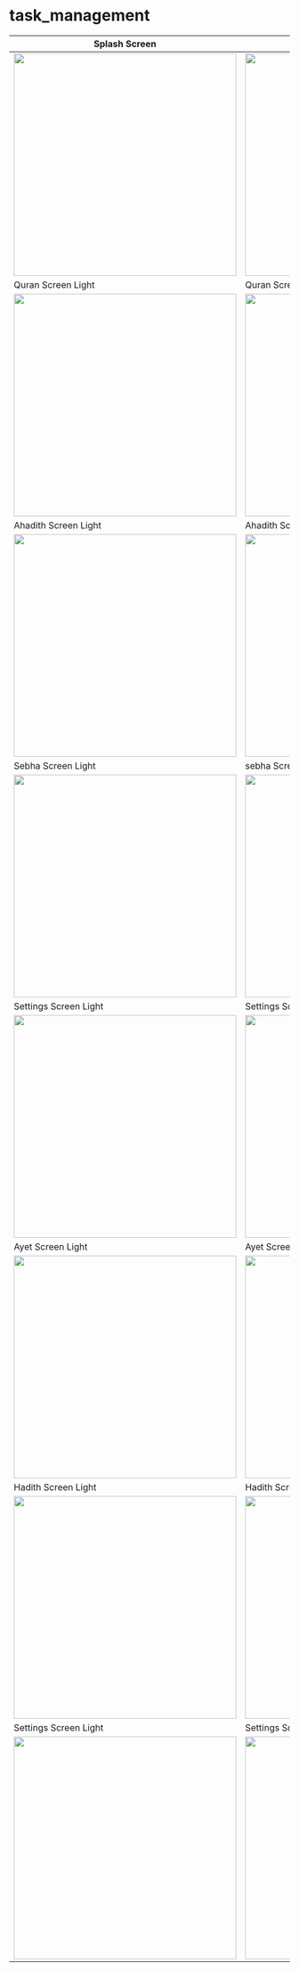 # task_management

| Splash Screen | Splash Dark                       |
|------|-------------------------------------------|
|<img src="assets/images/splash.png" width="400">| <img src="assets/images/splash_dark.png" width="400"> |
| Quran Screen Light | Quran Screen Dark                       |
| <img src="assets/images/1.jpg" width="400"> | <img src="assets/images/8.jpg" width="400"> |
| Ahadith Screen Light |  Ahadith Screen Dark                       |
| <img src="assets/images/2.jpg" width="400"> | <img src="assets/images/10.jpg" width="400"> |
| Sebha Screen Light | sebha Screen Dark                       |
| <img src="assets/images/3.jpg" width="400"> | <img src="assets/images/11.jpg" width="400"> |
| Settings Screen Light | Settings Screen Dark                       |
| <img src="assets/images/4.jpg" width="400"> | <img src="assets/images/9.jpg" width="400"> |
| Ayet Screen Light | Ayet Screen Dark                       |
| <img src="assets/images/5.jpg" width="400"> | <img src="assets/images/12.jpg" width="400"> |
| Hadith Screen Light | Hadith Screen Dark                       |
| <img src="assets/images/6.jpg" width="400"> | <img src="assets/images/13.jpg" width="400"> |
| Settings Screen Light | Settings Screen Dark                       |
| <img src="assets/images/7.jpg" width="400"> | <img src="assets/images/14.jpg" width="400"> |
